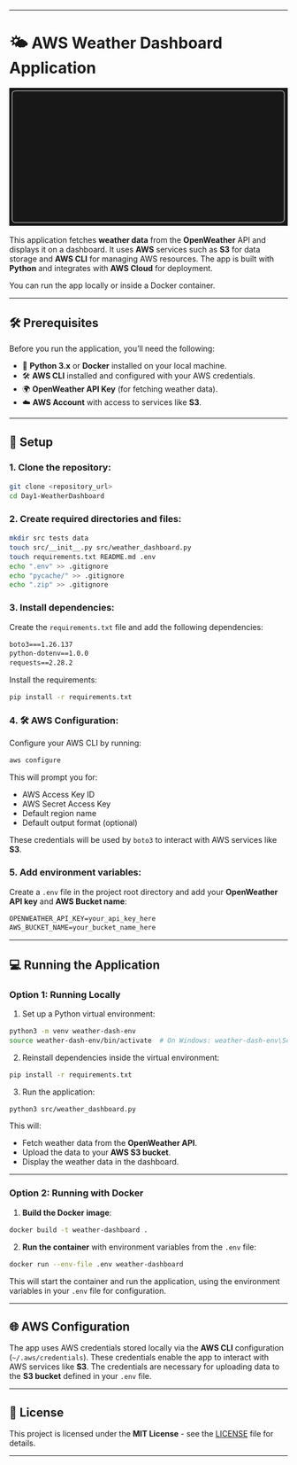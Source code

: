 
---

# 🌤️ AWS Weather Dashboard Application
![alt text](image.png)

This application fetches **weather data** from the **OpenWeather** API and displays it on a dashboard. It uses **AWS** services such as **S3** for data storage and **AWS CLI** for managing AWS resources. The app is built with **Python** and integrates with **AWS Cloud** for deployment. 

You can run the app locally or inside a Docker container.

---

## 🛠️ Prerequisites

Before you run the application, you’ll need the following:

- 🐍 **Python 3.x** or **Docker** installed on your local machine.
- 🛠️ **AWS CLI** installed and configured with your AWS credentials.
- 🌍 **OpenWeather API Key** (for fetching weather data).
- ☁️ **AWS Account** with access to services like **S3**.

---

## 🚀 Setup

### 1. Clone the repository:

```bash
git clone <repository_url>
cd Day1-WeatherDashboard
```

### 2. Create required directories and files:

```bash
mkdir src tests data
touch src/__init__.py src/weather_dashboard.py
touch requirements.txt README.md .env
echo ".env" >> .gitignore
echo "pycache/" >> .gitignore
echo ".zip" >> .gitignore
```

### 3. Install dependencies:

Create the `requirements.txt` file and add the following dependencies:

```txt
boto3===1.26.137
python-dotenv==1.0.0
requests==2.28.2
```

Install the requirements:

```bash
pip install -r requirements.txt
```

### 4. 🛠️ AWS Configuration:

Configure your AWS CLI by running:

```bash
aws configure
```

This will prompt you for:

- AWS Access Key ID
- AWS Secret Access Key
- Default region name
- Default output format (optional)

These credentials will be used by `boto3` to interact with AWS services like **S3**.

### 5. Add environment variables:

Create a `.env` file in the project root directory and add your **OpenWeather API key** and **AWS Bucket name**:

```txt
OPENWEATHER_API_KEY=your_api_key_here
AWS_BUCKET_NAME=your_bucket_name_here
```

---

## 💻 Running the Application

### Option 1: Running Locally

1. Set up a Python virtual environment:

```bash
python3 -m venv weather-dash-env
source weather-dash-env/bin/activate  # On Windows: weather-dash-env\Scripts\activate
```

2. Reinstall dependencies inside the virtual environment:

```bash
pip install -r requirements.txt
```

3. Run the application:

```bash
python3 src/weather_dashboard.py
```

This will:

- Fetch weather data from the **OpenWeather API**.
- Upload the data to your **AWS S3 bucket**.
- Display the weather data in the dashboard.

---

### Option 2: Running with Docker

1. **Build the Docker image**:

```bash
docker build -t weather-dashboard .
```

2. **Run the container** with environment variables from the `.env` file:

```bash
docker run --env-file .env weather-dashboard
```

This will start the container and run the application, using the environment variables in your `.env` file for configuration.

---

## 🌐 AWS Configuration

The app uses AWS credentials stored locally via the **AWS CLI** configuration (`~/.aws/credentials`). These credentials enable the app to interact with AWS services like **S3**. The credentials are necessary for uploading data to the **S3 bucket** defined in your `.env` file.

---

## 📜 License

This project is licensed under the **MIT License** - see the [LICENSE](LICENSE) file for details.

---